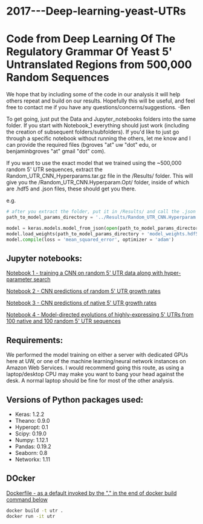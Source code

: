 # 2017---Deep-learning-yeast-UTRs

# Code from Deep Learning Of The Regulatory Grammar Of Yeast 5' Untranslated Regions from 500,000 Random Sequences
We hope that by including some of the code in our analysis it will help others repeat and build on our results. Hopefully this will be useful, and feel free to contact me if you have any questions/concerns/suggestions. -Ben

To get going, just put the Data and Jupyter_notebooks folders into the same folder. If you start with Notebook_1 everything should just work (including the creation of subsequent folders/subfolders). If you'd like to just go through a specific notebook without running the others, let me know and I can provide the required files (bgroves "at" uw "dot" edu, or benjaminbgroves "at" gmail "dot" com).


If you want to use the exact model that we trained using the ~500,000 random 5' UTR sequences, extract the Random_UTR_CNN_Hyperparams.tar.gz file in the /Results/ folder. This will give you the /Random_UTR_CNN.Hyperparam.Opt/ folder, inside of which are .hdf5 and .json files, these should get you there.

e.g.
```Python
# after you extract the folder, put it in /Results/ and call the .json and .hdf5 with keras.
path_to_model_params_directory = '../Results/Random_UTR_CNN.Hyperparam.Opt/'

model = keras.models.model_from_json(open(path_to_model_params_directory + 'model_arch.json').read())
model.load_weights(path_to_model_params_directory + 'model_weights.hdf5')
model.compile(loss = 'mean_squared_error', optimizer = 'adam')
```


## Jupyter notebooks:
[Notebook 1 - training a CNN on random 5' UTR data along with hyper-parameter search](./Jupyter_notebooks/Notebook_1_CNN_Model_Training_with_Hyperparameter_Search.ipynb)

[Notebook 2 - CNN predictions of random 5' UTR growth rates](./Jupyter_notebooks/Notebook_2_CNN_Predictions_of_Random_UTR_HIS3_data.ipynb)

[Notebook 3 - CNN predictions of native 5' UTR growth rates](./Jupyter_notebooks/Notebook_3_CNN_Predictions_of_Native_UTR_HIS3_data.ipynb)

[Notebook 4 - Model-directed evolutions of highly-expressing 5' UTRs from 100 native and 100 random 5' UTR sequences](./Jupyter_notebooks/Notebook_4_Generating_Model_Directed_Evolution_of_UTRs_From_100_Native_and_Random_UTRs.ipynb)


## Requirements:
We performed the model training on either a server with dedicated GPUs here at UW, or one of the machine learning/neural network instances on Amazon Web Services. I would recommend going this route, as using a laptop/desktop CPU may make you want to bang your head against the desk. A normal laptop should be fine for most of the other analysis.


## Versions of Python packages used:
- Keras:		1.2.2
- Theano:		0.9.0
- Hyperopt:	0.1
- Scipy:		0.19.0
- Numpy:		1.12.1
- Pandas:		0.19.2
- Seaborn:	0.8
- Networkx:	1.11

## DOcker

[Dockerfile - as a default invoked by the "." in the end of docker build command below](./Dockerfile)


```bash
docker build -t utr .
docker run -it utr
```



